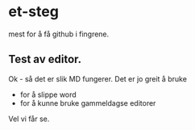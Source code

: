 # et-steg
mest for å få github i fingrene. 

## Test av editor. 
Ok - så det er slik MD fungerer. Det er jo greit å bruke
* for å slippe word
* for å kunne bruke gammeldagse editorer

Vel vi får se. 
